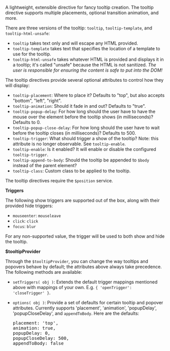 A lightweight, extensible directive for fancy tooltip creation. The tooltip
directive supports multiple placements, optional transition animation, and more.

There are three versions of the tooltip: `tooltip`, `tooltip-template`, and
`tooltip-html-unsafe`:

- `tooltip` takes text only and will escape any HTML provided.
- `tooltip-template` takes text that specifies the location of a template to
  use for the tooltip.
- `tooltip-html-unsafe` takes
  whatever HTML is provided and displays it in a tooltip; it's called "unsafe"
  because the HTML is not sanitized. *The user is responsible for ensuring the
  content is safe to put into the DOM!*

The tooltip directives provide several optional attributes to control how they
will display:

- `tooltip-placement`: Where to place it? Defaults to "top", but also accepts
  "bottom", "left", "right".
- `tooltip-animation`: Should it fade in and out? Defaults to "true".
- `tooltip-popup-delay`: For how long should the user have to have the mouse
  over the element before the tooltip shows (in milliseconds)? Defaults to 0.
- `tooltip-popup-close-delay`: For how long should the user have to wait before
  the tooltip closes (in milliseconds)? Defaults to 500.
- `tooltip-trigger`: What should trigger a show of the tooltip?
  Note: this attribute is no longer observable. See `tooltip-enable`.
- `tooltip-enable`: Is it enabled? It will enable or disable the configured
  `tooltip-trigger`.
- `tooltip-append-to-body`: Should the tooltip be appended to `$body` instead of
  the parent element?
- `tooltip-class`: Custom class to be applied to the tooltip.

The tooltip directives require the `$position` service.

**Triggers**

The following show triggers are supported out of the box, along with their
provided hide triggers:

- `mouseenter`: `mouseleave`
- `click`: `click`
- `focus`: `blur`

For any non-supported value, the trigger will be used to both show and hide the
tooltip.

**$tooltipProvider**

Through the `$tooltipProvider`, you can change the way tooltips and popovers
behave by default; the attributes above always take precedence. The following
methods are available:

- `setTriggers( obj )`: Extends the default trigger mappings mentioned above
  with mappings of your own. E.g. `{ 'openTrigger': 'closeTrigger' }`.
- `options( obj )`: Provide a set of defaults for certain tooltip and popover
  attributes. Currently supports 'placement', 'animation', 'popupDelay',
  'popupCloseDelay', and `appendToBody`. Here are the defaults:

  <pre>
  placement: 'top',
  animation: true,
  popupDelay: 0,
  popupCloseDelay: 500,
  appendToBody: false
  </pre>
